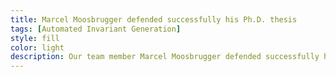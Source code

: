 ```yaml
---
title: Marcel Moosbrugger defended successfully his Ph.D. thesis
tags: [Automated Invariant Generation]  
style: fill
color: light
description: Our team member Marcel Moosbrugger defended successfully his Ph.D. thesis
---
```


